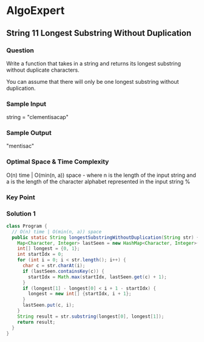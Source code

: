 # AlgoExpert

## String 11 Longest Substring Without Duplication

### Question

Write a function that takes in a string and returns its longest substring without duplicate characters.

You can assume that there will only be one longest substring without duplication.

### Sample Input

string = "clementisacap"

### Sample Output

"mentisac"

### Optimal Space & Time Complexity

O(n) time | O(min(n, a)) space - where n is the length of the input string and a is the length of the character alphabet represented in the input string
%

### Key Point

### Solution 1

```java
class Program {
  // O(n) time | O(min(n, a)) space
  public static String longestSubstringWithoutDuplication(String str) {
    Map<Character, Integer> lastSeen = new HashMap<Character, Integer>();
    int[] longest = {0, 1};
    int startIdx = 0;
    for (int i = 0; i < str.length(); i++) {
      char c = str.charAt(i);
      if (lastSeen.containsKey(c)) {
        startIdx = Math.max(startIdx, lastSeen.get(c) + 1);
      }
      if (longest[1] - longest[0] < i + 1 - startIdx) {
        longest = new int[] {startIdx, i + 1};
      }
      lastSeen.put(c, i);
    }
    String result = str.substring(longest[0], longest[1]);
    return result;
  }
}

```
